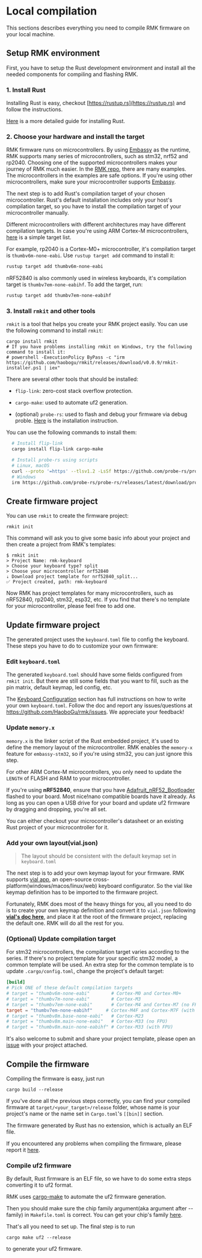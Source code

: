 # Local compilation

This sections describes everything you need to compile RMK firmware on your local machine.

## Setup RMK environment

First, you have to setup the Rust development environment and install all the needed components for compiling and flashing RMK.

### 1. Install Rust

Installing Rust is easy, checkout [https://rustup.rs](https://rustup.rs) and follow the instructions.

[Here](https://doc.rust-lang.org/book/ch01-01-installation.html) is a more detailed guide for installing Rust.

### 2. Choose your hardware and install the target

RMK firmware runs on microcontrollers. By using [Embassy](https://github.com/embassy-rs/embassy) as the runtime, RMK supports many series of microcontrollers, such as stm32, nrf52 and rp2040. Choosing one of the supported microcontrollers makes your journey of RMK much easier. In the [RMK repo](https://github.com/HaoboGu/rmk/tree/main/examples), there are many examples. The microcontrollers in the examples are safe options. If you're using other microcontrollers, make sure your microcontroller supports [Embassy](https://github.com/embassy-rs/embassy).

The next step is to add Rust's compilation target of your chosen microcontroller. Rust's default installation includes only your host's compilation target, so you have to install the compilation target of your microcontroller manually.

Different microcontrollers with different architectures may have different compilation targets. In case you're using ARM Cortex-M microcontrollers, [here](https://docs.rust-embedded.org/book/intro/install.html#rust-toolchain) is a simple target list.

For example, rp2040 is a Cortex-M0+ microcontroller, it's compilation target is `thumbv6m-none-eabi`. Use `rustup target add` command to install it:

```bash
rustup target add thumbv6m-none-eabi
```

nRF52840 is also commonly used in wireless keyboards, it's compilation target is `thumbv7em-none-eabihf`. To add the target, run:

```bash
rustup target add thumbv7em-none-eabihf
```

### 3. Install `rmkit` and other tools

`rmkit` is a tool that helps you create your RMK project easily. You can use the following command to install `rmkit`:

```shell
cargo install rmkit
# If you have problems installing rmkit on Windows, try the following command to install it:
# powershell -ExecutionPolicy ByPass -c "irm https://github.com/haobogu/rmkit/releases/download/v0.0.9/rmkit-installer.ps1 | iex"
```

There are several other tools that should be installed:

- `flip-link`: zero-cost stack overflow protection.

- `cargo-make`: used to automate uf2 generation.

- (optional) `probe-rs`: used to flash and debug your firmware via debug proble. [Here](https://probe.rs/docs/getting-started/installation/) is the installation instruction.

You can use the following commands to install them:

```bash
  # Install flip-link
  cargo install flip-link cargo-make

  # Install probe-rs using scripts
  # Linux, macOS
  curl --proto '=https' --tlsv1.2 -LsSf https://github.com/probe-rs/probe-rs/releases/latest/download/probe-rs-tools-installer.sh | sh
  # Windows
  irm https://github.com/probe-rs/probe-rs/releases/latest/download/probe-rs-tools-installer.ps1 | iex
```

## Create firmware project

You can use `rmkit` to create the firmware project:

```shell
rmkit init
```

This command will ask you to give some basic info about your project and then create a project from RMK's templates:

```shell
$ rmkit init
> Project Name: rmk-keyboard
> Choose your keyboard type? split
> Choose your microcontroller nrf52840
⇣ Download project template for nrf52840_split...
✅ Project created, path: rmk-keyboard
```

Now RMK has project templates for many microcontrollers, such as nRF52840, rp2040, stm32, esp32, etc. If you find that there's no template for your microcontroller, please feel free to add one.

## Update firmware project

The generated project uses the `keyboard.toml` file to config the keyboard. These steps you have to do to customize your own firmware:

### Edit `keyboard.toml`

The generated `keyboard.toml` should have some fields configured from `rmkit init`. But there are still some fields that you want to fill, such as the pin matrix, default keymap, led config, etc.

The [Keyboard Configuration](/docs/features/keyboard_configuration.md) section has full instructions on how to write your own `keyboard.toml`. Follow the doc and report any issues/questions at <https://github.com/HaoboGu/rmk/issues>. We appreciate your feedback!

### Update `memory.x`

`memory.x` is the linker script of the Rust embedded project, it's used to define the memory layout of the microcontroller. RMK enables the `memory-x` feature for `embassy-stm32`, so if you're using stm32, you can just ignore this step.

For other ARM Cortex-M microcontrollers, you only need to update the `LENGTH` of FLASH and RAM to your microcontroller.

If you're using **nRF52840**, ensure that you have [Adafruit_nRF52_Bootloader](https://github.com/adafruit/Adafruit_nRF52_Bootloader) flashed to your board. Most nice!nano compatible boards have it already. As long as you can open a USB drive for your board and update uf2 firmware by dragging and dropping, you're all set.

You can either checkout your microcontroller's datasheet or an existing Rust project of your microcontroller for it.

### Add your own layout(vial.json)

> The layout should be consistent with the default keymap set in `keyboard.toml`

The next step is to add your own keymap layout for your firmware. RMK supports [vial app](https://get.vial.today/), an open-source cross-platform(windows/macos/linux/web) keyboard configurator. So the vial like keymap definition has to be imported to the firmware project.

Fortunately, RMK does most of the heavy things for you, all you need to do is to create your own keymap definition and convert it to `vial.json` following **[vial's doc here](https://get.vial.today/docs/porting-to-via.html)**, and place it at the root of the firmware project, replacing the default one. RMK will do all the rest for you.

### (Optional) Update compilation target

For stm32 microcontrollers, the compilation target varies according to the series. If there's no project template for your specific stm32 model, a common template will be used. An extra step for the common template is to update `.cargo/config.toml`, change the project's default target:

```toml
[build]
# Pick ONE of these default compilation targets
# target = "thumbv6m-none-eabi"        # Cortex-M0 and Cortex-M0+
# target = "thumbv7m-none-eabi"        # Cortex-M3
# target = "thumbv7em-none-eabi"       # Cortex-M4 and Cortex-M7 (no FPU)
target = "thumbv7em-none-eabihf"     # Cortex-M4F and Cortex-M7F (with FPU)
# target = "thumbv8m.base-none-eabi"   # Cortex-M23
# target = "thumbv8m.main-none-eabi"   # Cortex-M33 (no FPU)
# target = "thumbv8m.main-none-eabihf" # Cortex-M33 (with FPU)
```

It's also welcome to submit and share your project template, please open an [issue](https://github.com/HaoboGu/rmk-template/issues) with your project attached.

## Compile the firmware

Compiling the firmware is easy, just run

```shell
cargo build --release
```

If you've done all the previous steps correctly, you can find your compiled firmware at `target/<your_target>/release` folder, whose name is your project's name or the name set in `Cargo.toml`'s `[[bin]]` section.

The firmware generated by Rust has no extension, which is actually an ELF file.

If you encountered any problems when compiling the firmware, please report it [here](https://github.com/HaoboGu/rmk/issues).

### Compile uf2 firmware

By default, Rust firmware is an ELF file, so we have to do some extra steps converting it to uf2 format.

RMK uses [cargo-make](https://github.com/sagiegurari/cargo-make) to automate the uf2 firmware generation.

Then you should make sure the chip family argument(aka argument after --family) in `Makefile.toml` is correct. You can get your chip's family [here](https://github.com/fhanrath/hex-to-uf2/blob/main/hex_to_uf2/src/families.rs#L7).

That's all you need to set up. The final step is to run

```shell
cargo make uf2 --release
```

to generate your uf2 firmware.
